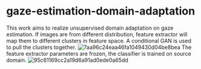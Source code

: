 # gaze-estimation-domain-adaptation
This work aims to realize unsupervised domain adaptation on gaze estimation.
If images are from different distribution, feature extractor will map them to different clusters in feature space. A conditional GAN is used to pull the clusters together.
![7aa96c24eaa46fa1049430d04be8bea](https://user-images.githubusercontent.com/87518590/173186927-18a22587-8433-4ada-a5a8-3bf96ac8cbb5.png)
The feature extractor parameters are frozen, the classifier is trained on source domain.
![95c61169cc2a19d6a91ad0ede0a65dd](https://user-images.githubusercontent.com/87518590/173186910-fa266fa8-fd47-4591-9784-69955d840ee7.png)
